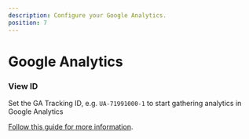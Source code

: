 ```yaml
---
description: Configure your Google Analytics.
position: 7
---
```


# Google Analytics

### View ID

Set the GA Tracking ID, e.g. `UA-71991000-1` to start gathering analytics in Google Analytics

[Follow this guide for more information](https://support.google.com/analytics/answer/10269537?ref_topic=1009620#).
